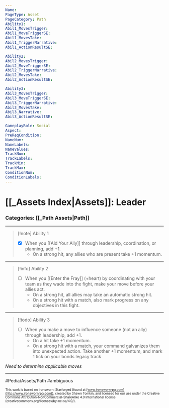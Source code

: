 ```yaml
---
Name:
PageType: Asset
PageCategory: Path
Ability1:
Abil1_MovesTrigger:
Abil1_MoveTriggerSE:
Abil1_MovesTake:
Abil1_TriggerNarrative:
Abil1_ActionResultSE:

Ability2:
Abil2_MovesTrigger:
Abil2_MoveTriggerSE:
Abil2_TriggerNarrative:
Abil2_MovesTake:
Abil2_ActionResultSE:

Ability3:
Abil3_MovesTrigger:
Abil3_MoveTriggerSE:
Abil3_TriggerNarrative:
Abil3_MovesTake:
Abil3_Narrative:
Abil3_ActionResultSE:

GameplayRole: Social
Aspect:
PreReqCondition: 
NameNum:
NameLabels:
NameValues:
TrackNum:
TrackLabels:
TrackMin:
TrackMax:
ConditionNum:
ConditionLabels:
---
```

# [[_Assets Index|Assets]]: Leader
### Categories: [[_Path Assets|Path]]
___
> [!note] Ability 1
> - [x] When you [[Aid Your Ally]] through leadership, coordination, or planning, add +1. 
> 	- On a strong hit, any allies who are present take +1 momentum.
___
> [!info] Ability 2
> - [ ] When you [[Enter the Fray]] (+heart) by coordinating with your team as they wade into the fight, make your move before your allies act. 
> 	- On a strong hit, all allies may take an automatic strong hit. 
> 	- On a strong hit with a match, also mark progress on any objectives in this fight.
___
> [!todo] Ability 3
> - [ ] When you make a move to influence someone (not an ally) through leadership, add +1. 
> 	- On a hit take +1 momentum. 
> 	- On a strong hit with a match, your command galvanizes them into unexpected action. Take another +1 momentum, and mark 1 tick on your bonds legacy track

*Need to determine applicable moves*
___

#Pedia/Assets/Path 
#ambiguous 

<font size=-2>This work is based on Ironsworn: Starforged (found at [www.ironswornrpg.com](http://www.ironswornrpg.com)), created by Shawn Tomkin, and licensed for our use under the Creative Commons Attribution-NonCommercial-ShareAlike 4.0 International license  (creativecommons.org/licenses/by-nc-sa/4.0/).</font>